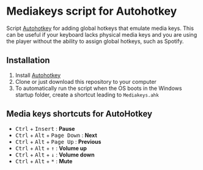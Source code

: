 # Mediakeys script for Autohotkey

Script [Autohotkey](https://www.autohotkey.com) for adding global hotkeys that emulate media keys. This can be useful if your
keyboard lacks physical media keys and you are using the player without the ability to assign global hotkeys, such as Spotify.

## Installation

1. Install [Autohotkey](https://www.autohotkey.com)
2. Clone or just download this repository to your computer
3. To automatically run the script when the OS boots in the Windows startup folder, create a shortcut leading to `Mediakeys.ahk`

## Media keys shortcuts for AutoHotkey

* <kbd>Ctrl</kbd> + <kbd>Insert</kbd> : **Pause**
* <kbd>Ctrl</kbd> + <kbd>Alt</kbd> + <kbd>Page Down</kbd> : **Next**
* <kbd>Ctrl</kbd> + <kbd>Alt</kbd> + <kbd>Page Up</kbd> : **Previous**
* <kbd>Ctrl</kbd> + <kbd>Alt</kbd> + <kbd>↑</kbd> : **Volume up**
* <kbd>Ctrl</kbd> + <kbd>Alt</kbd> + <kbd>↓</kbd> : **Volume down**
* <kbd>Ctrl</kbd> + <kbd>Alt</kbd> + <kbd>\*</kbd> : **Mute**